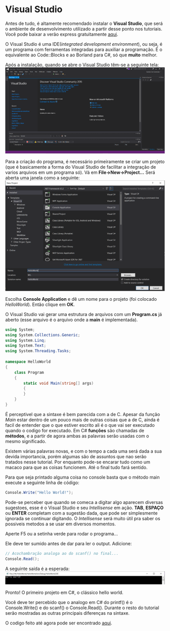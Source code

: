 # Visual Studio

Antes de tudo, é altamente recomendado instalar o **Visual Studio**, que será o ambiente de desenvolvimento utilizado a partir desse ponto nos tutoriais. Você pode baixar a verão express gratuitamente [aqui](https://www.visualstudio.com/downloads/).

O Visual Studio é uma IDE(_integrated development environment_), ou seja, é um programa com ferramentas integradas para auxiliar a programação. É o equivalente ao Code::Blocks e ao Borland para C#, só que **muito** melhor.

Após a instalação, quando se abre o Visual Studio têm-se a seguinte tela:
![](img/vshome.png)

Para a criação do programa, é necessário primeiramente se criar um projeto (que é basicamente a forma do Visual Studio de facilitar a integração de varios arquivos em um programa só). Vá em **File->New->Project...** Será aberta uma janela como a seguinte:
![](img/vsnewproject.png)

Escolha **Console Application** e dê um nome para o projeto (foi colocado _HelloWorld_). Então clique em **OK**.

O Visual Studio vai gerar uma estrutura de arquivos com um **Program.cs** já aberto (esse arquivo é o arquivo onde a **main** é implementada).

```cs
using System;
using System.Collections.Generic;
using System.Linq;
using System.Text;
using System.Threading.Tasks;

namespace HelloWorld
{
    class Program
    {
        static void Main(string[] args)
        {
        }
    }
}
```

É perceptivel que a sintaxe é bem parecida com a de C. Apesar da função _Main_ estar dentro de um pouco mais de outras coisas que a de C, ainda é facil de entender que o que estiver escrito ali é o que vai ser executado quando o codigo for executado. Em C# **funções** são chamadas de **métodos**, e a partir de agora ambas as palavras serão usadas com o mesmo significado.

Existem várias palavras novas, e com o tempo a cada uma será dada a sua devida importancia, porém algumas são de assuntos que nao serão tratados nesse tutorial. Por enquanto pode-se encarar tudo como um macaco para que as coisas funcionem. Até o final tudo fará sentido.

Para que seja printado alguma coisa no console basta que o método main execute a seguinte linha de código:

```cs
Console.Write("Hello World!");
```

Pode-se perceber que quando se comeca a digitar algo aparecem diversas sugestoes, esse é o Visual Studio e seu _Intellisense_ em ação. **TAB**, **ESPAÇO** ou **ENTER** completam com a sugestão dada, que pode ser simplesmente ignorada se continuar digitando. O _Intellisense_ será muito útil pra saber os possiveis metodos a se usar em diversos momentos.

Aperte F5 ou a setinha verde para rodar o programa...

Ele deve ter sumido antes de dar para ler o output. Adicione:

```cs
// Acochambração analoga ao do scanf() no final...
Console.Read();
```

A seguinte saída é a esperada:
![](img/helloworld.png)

Pronto! O primeiro projeto em C#, o clássico hello world.

Você deve ter percebido que o analogo em C# do printf() é o Console.Write() e do scanf() o Console.Read(). Durante o resto do tutorial serão mostradas as outras principais diferenças na sintaxe.

O codigo feito até agora pode ser encontrado [aqui](https://github.com/ITAbits/treinamento-csharp/tree/hello-world/HelloWorld).
